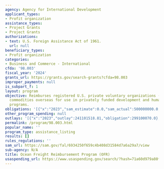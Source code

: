 ```yaml
---
agency: Agency for International Development
applicant_types:
- Profit organization
assistance_types:
- Project Grants
- Project Grants
authorizations:
- text: U.S. Foreign Assistance Act of 1961.
  url: null
beneficiary_types:
- Profit organization
categories:
- Business and Commerce - International
cfda: '98.003'
fiscal_year: '2024'
grants_url: https://grants.gov/search-grants?cfda=98.003
improper_payments: null
is_subpart_f: 1
layout: program
objective: Reimburses registered U.S. private voluntary organizations (PVOs) to ship
  commodities overseas for use in privately funded development and humanitarian assistance
  programs.
obligations: '[{"x":"2023","sam_estimate":0.0,"sam_actual":500000000.0,"usa_spending_actual":255871030.0},{"x":"2024","sam_estimate":0.0,"sam_actual":520000000.0,"usa_spending_actual":350866993.0},{"x":"2025","sam_estimate":0.0,"sam_actual":0.0,"usa_spending_actual":-19466758.0}]'
other_program_spending: null
outlays: '[{"x":"2023","outlay":241101518.81,"obligation":299100070.0},{"x":"2024","outlay":142051933.68,"obligation":369926170.0},{"x":"2025","outlay":0.0,"obligation":0.0}]'
permalink: /program/98.003.html
popular_name: ''
program_type: assistance_listing
results: []
rules_regulations: ''
sam_url: https://sam.gov/fal/6934250f659c4b408d31584d7a6a29a7/view
sub-agency: N/A
title: Ocean Freight Reimbursement Program (OFR)
usaspending_url: https://www.usaspending.gov/search/?hash=71a60d979a80f53a07b1ca8852095658
---
```

